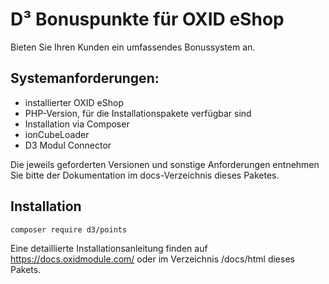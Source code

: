 # D³ Bonuspunkte für OXID eShop
Bieten Sie Ihren Kunden ein umfassendes Bonussystem an.

## Systemanforderungen:
- installierter OXID eShop
- PHP-Version, für die Installationspakete verfügbar sind
- Installation via Composer
- ionCubeLoader
- D3 Modul Connector

Die jeweils geforderten Versionen und sonstige Anforderungen entnehmen
Sie bitte der Dokumentation im docs-Verzeichnis dieses Paketes.

## Installation

    composer require d3/points
    
Eine detaillierte Installationsanleitung finden auf https://docs.oxidmodule.com/ oder im Verzeichnis /docs/html dieses Pakets.
